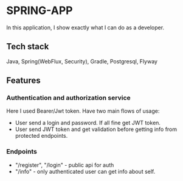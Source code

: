 # SPRING-APP
In this application, I show exactly what I can do as a developer.

## Tech stack
Java, Spring(WebFlux, Security), Gradle, Postgresql, Flyway

## Features

### Authentication and authorization service
Here I used Bearer/Jwt token.
Have two main flows of usage:
- User send a login and password. If all fine get JWT token.
- User send JWT token and get validation before getting info from protected endpoints.

### Endpoints
- "/register", "/login" - public api for auth
- "/info" - only authenticated user can get info about self.